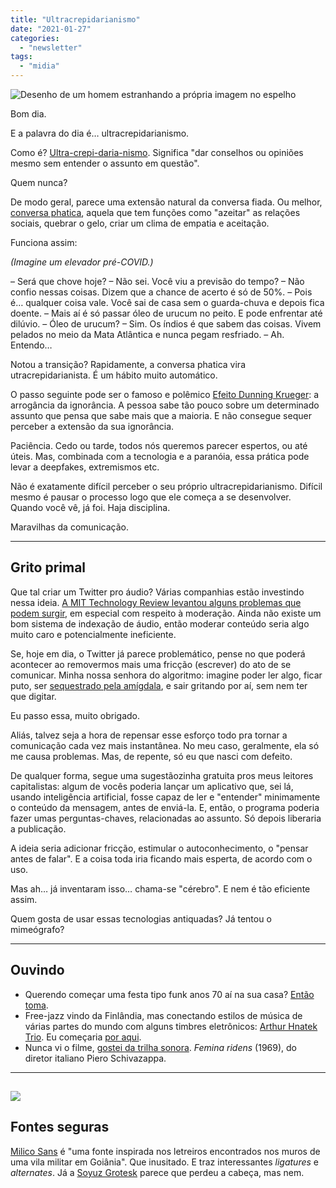 ```yaml
---
title: "Ultracrepidarianismo"
date: "2021-01-27"
categories: 
  - "newsletter"
tags: 
  - "midia"
---
```


![Desenho de um homem estranhando a própria imagem no espelho](https://i1.wp.com/eduf.me/wp-content/uploads/2021/01/elevador.jpg?fit=696%2C595&ssl=1)

Bom dia.

E a palavra do dia é… ultracrepidarianismo.

Como é? [Ultra-crepi-daria-nismo](https://en.wikipedia.org/wiki/Ultracrepidarianism). Significa "dar conselhos ou opiniões mesmo sem entender o assunto em questão".

Quem nunca?

De modo geral, parece uma extensão natural da conversa fiada. Ou melhor, [conversa phatica](https://en.wikipedia.org/wiki/Phatic_expression), aquela que tem funções como "azeitar" as relações sociais, quebrar o gelo, criar um clima de empatia e aceitação.

Funciona assim:

_(Imagine um elevador pré-COVID.)_

– Será que chove hoje? – Não sei. Você viu a previsão do tempo? – Não confio nessas coisas. Dizem que a chance de acerto é só de 50%. – Pois é… qualquer coisa vale. Você sai de casa sem o guarda-chuva e depois fica doente. – Mais aí é só passar óleo de urucum no peito. E pode enfrentar até dilúvio. – Óleo de urucum? – Sim. Os índios é que sabem das coisas. Vivem pelados no meio da Mata Atlântica e nunca pegam resfriado. – Ah. Entendo…

Notou a transição? Rapidamente, a conversa phatica vira utracrepidarianista. É um hábito muito automático.

O passo seguinte pode ser o famoso e polêmico [Efeito Dunning Krueger](https://en.wikipedia.org/wiki/Dunning%E2%80%93Kruger_effect): a arrogância da ignorância. A pessoa sabe tão pouco sobre um determinado assunto que pensa que sabe mais que a maioria. E não consegue sequer perceber a extensão da sua ignorância.

Paciência. Cedo ou tarde, todos nós queremos parecer espertos, ou até úteis. Mas, combinada com a tecnologia e a paranóia, essa prática pode levar a deepfakes, extremismos etc.

Não é exatamente difícil perceber o seu próprio ultracrepidarianismo. Difícil mesmo é pausar o processo logo que ele começa a se desenvolver. Quando você vê, já foi. Haja disciplina.

Maravilhas da comunicação.

* * *

## Grito primal

Que tal criar um Twitter pro áudio? Várias companhias estão investindo nessa ideia. [A MIT Technology Review levantou alguns problemas que podem surgir](https://www.technologyreview.com/2021/01/25/1016723/the-future-of-social-networks-might-be-audio-clubhouse-twitter-spaces/?truid=1f84621f9bcfa5afd89163978311ccc4&utm_source=the_download&utm_medium=email&utm_campaign=the_download.unpaid.engagement&utm_term=&utm_content=01-26-2021&mc_cid=4427686d07&mc_eid=63e7a63c18), em especial com respeito à moderação. Ainda não existe um bom sistema de indexação de áudio, então moderar conteúdo seria algo muito caro e potencialmente ineficiente.

Se, hoje em dia, o Twitter já parece problemático, pense no que poderá acontecer ao removermos mais uma fricção (escrever) do ato de se comunicar. Minha nossa senhora do algoritmo: imagine poder ler algo, ficar puto, ser [sequestrado pela amígdala](https://pt.wikipedia.org/wiki/Sequestro_emocional), e sair gritando por aí, sem nem ter que digitar.

Eu passo essa, muito obrigado.

Aliás, talvez seja a hora de repensar esse esforço todo pra tornar a comunicação cada vez mais instantânea. No meu caso, geralmente, ela só me causa problemas. Mas, de repente, só eu que nasci com defeito.

De qualquer forma, segue uma sugestãozinha gratuita pros meus leitores capitalistas: algum de vocês poderia lançar um aplicativo que, sei lá, usando inteligência artificial, fosse capaz de ler e "entender" minimamente o conteúdo da mensagem, antes de enviá-la. E, então, o programa poderia fazer umas perguntas-chaves, relacionadas ao assunto. Só depois liberaria a publicação.

A ideia seria adicionar fricção, estimular o autoconhecimento, o "pensar antes de falar". E a coisa toda iria ficando mais esperta, de acordo com o uso.

Mas ah… já inventaram isso… chama-se "cérebro". E nem é tão eficiente assim.

Quem gosta de usar essas tecnologias antiquadas? Já tentou o mimeógrafo?

* * *

## Ouvindo

- Querendo começar uma festa tipo funk anos 70 aí na sua casa? [Então toma](https://www.mixcloud.com/jaycogs/totally-funked-up/?utm_campaign=weekly_update&utm_medium=email&utm_source=notification&utm_content=html).
- Free-jazz vindo da Finlândia, mas conectando estilos de música de várias partes do mundo com alguns timbres eletrônicos: [Arthur Hnatek Trio](https://arthurhnatektrio-whirwind.bandcamp.com/album/static). Eu começaria [por aqui](https://arthurhnatektrio-whirwind.bandcamp.com/track/brew).
- Nunca vi o filme, [gostei da trilha sonora](https://www.youtube.com/watch?v=7TW2YHgtY8Q). _Femina ridens_ (1969), do diretor italiano Piero Schivazappa.

* * *

## ![](https://i0.wp.com/eduf.me/wp-content/uploads/2021/01/milico.jpg?fit=300%2C130&ssl=1)

## Fontes seguras

[Milico Sans](https://www.behance.net/gallery/110509163/Milico-Sans-%28Free-Font%29?tracking_source=search_projects_recommended%7Cfonte) é "uma fonte inspirada nos letreiros encontrados nos muros de uma vila militar em Goiânia". Que inusitado. E traz interessantes _ligatures_ e _alternates_. Já a [Soyuz Grotesk](https://typefaces.temporarystate.net/preview/SoyuzGrotesk) parece que perdeu a cabeça, mas nem.

